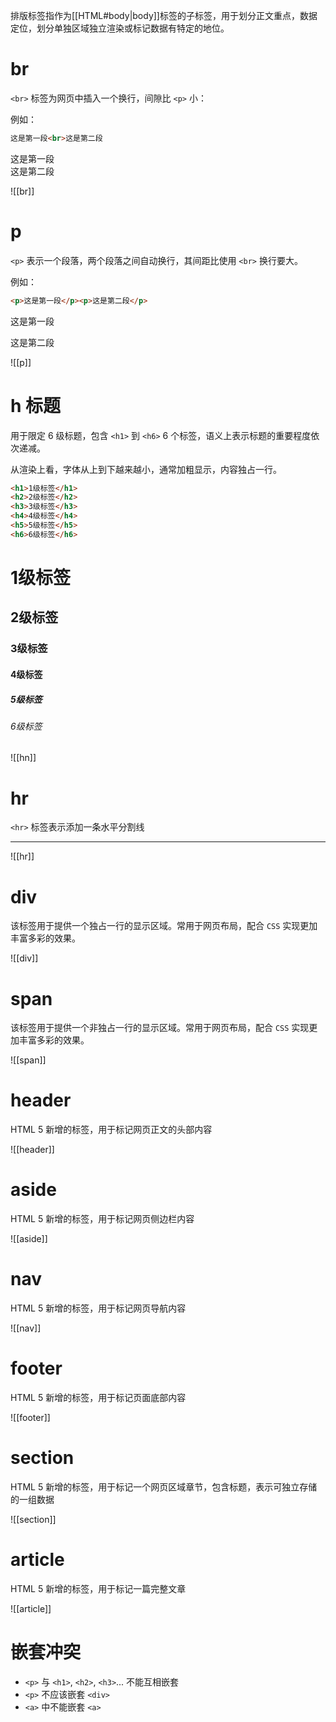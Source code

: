 排版标签指作为[[HTML#body|body]]标签的子标签，用于划分正文重点，数据定位，划分单独区域独立渲染或标记数据有特定的地位。

# br

`<br>` 标签为网页中插入一个换行，间隙比 `<p>` 小：

例如：

```HTML
这是第一段<br>这是第二段
```

这是第一段<br>这是第二段

![[br]]

# p

`<p>` 表示一个段落，两个段落之间自动换行，其间距比使用 `<br>` 换行要大。

例如：

```HTML
<p>这是第一段</p><p>这是第二段</p>
```
<p>这是第一段</p><p>这是第二段</p>

![[p]]

# h 标题

用于限定 6 级标题，包含 `<h1>` 到 `<h6>` 6 个标签，语义上表示标题的重要程度依次递减。

从渲染上看，字体从上到下越来越小，通常加粗显示，内容独占一行。

```HTML
<h1>1级标签</h1>
<h2>2级标签</h2>
<h3>3级标签</h3>
<h4>4级标签</h4>
<h5>5级标签</h5>
<h6>6级标签</h6>
```
# 1级标签
## 2级标签
### 3级标签
#### 4级标签
##### 5级标签
###### 6级标签

![[hn]]

# hr

`<hr>` 标签表示添加一条水平分割线

<hr>

![[hr]]

# div

该标签用于提供一个独占一行的显示区域。常用于网页布局，配合 `CSS` 实现更加丰富多彩的效果。

![[div]]

# span

该标签用于提供一个非独占一行的显示区域。常用于网页布局，配合 `CSS` 实现更加丰富多彩的效果。

![[span]]

# header

HTML 5 新增的标签，用于标记网页正文的头部内容

![[header]]

# aside

HTML 5 新增的标签，用于标记网页侧边栏内容

![[aside]]
# nav

HTML 5 新增的标签，用于标记网页导航内容

![[nav]]

# footer

HTML 5 新增的标签，用于标记页面底部内容

![[footer]]

# section

HTML 5 新增的标签，用于标记一个网页区域章节，包含标题，表示可独立存储的一组数据

![[section]]

# article

HTML 5 新增的标签，用于标记一篇完整文章

![[article]]

# 嵌套冲突

- `<p>` 与 `<h1>`, `<h2>`, `<h3>`... 不能互相嵌套
- `<p>` 不应该嵌套 `<div>`
- `<a>` 中不能嵌套 `<a>`